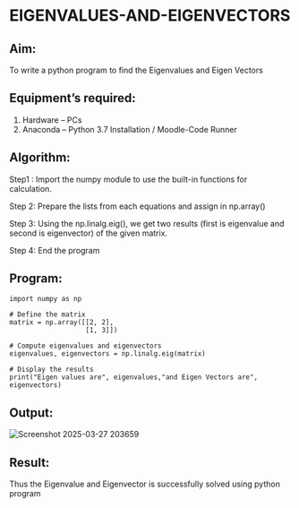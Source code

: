 # EIGENVALUES-AND-EIGENVECTORS
## Aim:
To write a python program to find the Eigenvalues and Eigen Vectors
## Equipment’s required:
1. 	Hardware – PCs
2. 	Anaconda – Python 3.7 Installation / Moodle-Code Runner
## Algorithm:
Step1 :
Import the numpy module to use the built-in functions for calculation.

Step 2:
Prepare the lists from each equations and assign in np.array()

Step 3:
Using the np.linalg.eig(), we get two results (first is eigenvalue and second is eigenvector) of the given matrix.

Step 4:
End the program
## Program:
```
import numpy as np

# Define the matrix
matrix = np.array([[2, 2], 
                   [1, 3]])

# Compute eigenvalues and eigenvectors
eigenvalues, eigenvectors = np.linalg.eig(matrix)

# Display the results
print("Eigen values are", eigenvalues,"and Eigen Vectors are", eigenvectors)

```



## Output:
![Screenshot 2025-03-27 203659](https://github.com/user-attachments/assets/6e292892-f6bc-4a22-8680-92f1a4d8bd2f)


## Result:
Thus the Eigenvalue and Eigenvector is successfully solved using python program
